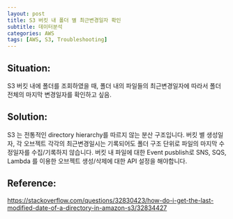 ```yaml
---
layout: post
title: S3 버킷 내 폴더 별 최근변경일자 확인
subtitle: 데이터분석 
categories: AWS
tags: [AWS, S3, Troubleshooting]
---
```


## Situation:
S3 버킷 내에 폴더를 조회하였을 때, 
폴더 내의 파일들의 최근변경일자에 따라서 
폴더 전체의 마지막 변경일자를 확인하고 싶음.

## Solution:
S3 는 전통적인 directory hierarchy를 따르지 않는 분산 구조입니다. 버킷 별 생성일자, 각 오브젝트 각각의 최근변경일시는 기록되어도 폴더 구조 단위로 파일의 마지막 수정일자를 수집/기록하지 않습니다. 버킷 내 파일에 대한 Event pusblish로 SNS, SQS, Lambda 를 이용한 오브젝트 생성/삭제에 대한 API 설정을 해야합니다.

## Reference:
https://stackoverflow.com/questions/32830423/how-do-i-get-the-last-modified-date-of-a-directory-in-amazon-s3/32834427
